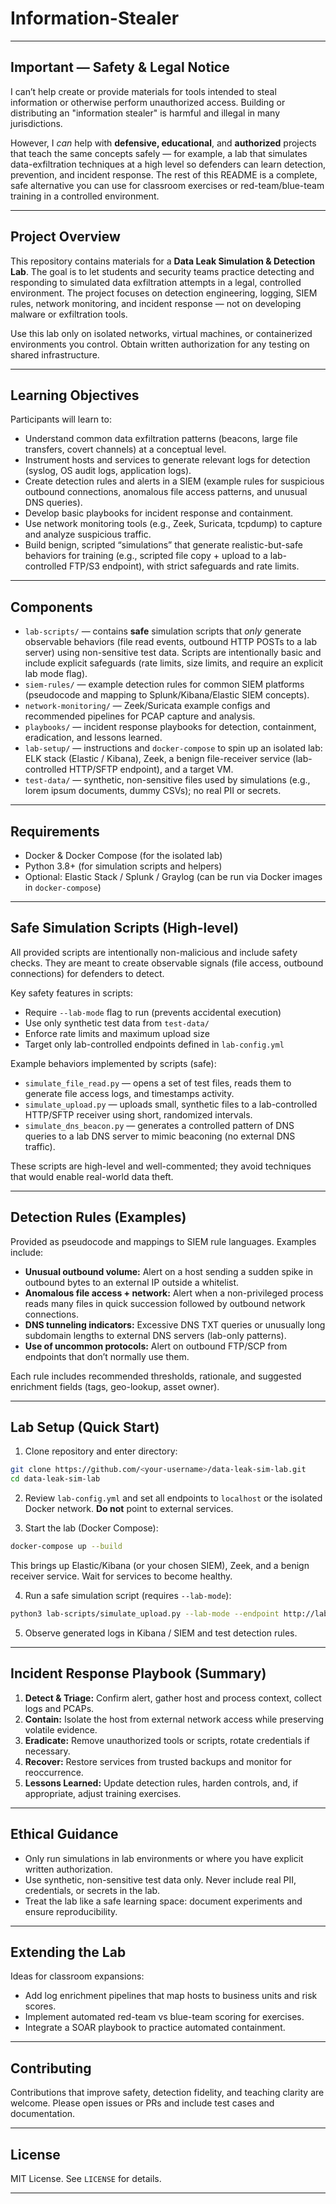 # Information-Stealer

---

## Important — Safety & Legal Notice

I can’t help create or provide materials for tools intended to steal information or otherwise perform unauthorized access. Building or distributing an "information stealer" is harmful and illegal in many jurisdictions.

However, I *can* help with **defensive, educational**, and **authorized** projects that teach the same concepts safely — for example, a lab that simulates data-exfiltration techniques at a high level so defenders can learn detection, prevention, and incident response. The rest of this README is a complete, safe alternative you can use for classroom exercises or red-team/blue-team training in a controlled environment.

---

## Project Overview

This repository contains materials for a **Data Leak Simulation & Detection Lab**. The goal is to let students and security teams practice detecting and responding to simulated data exfiltration attempts in a legal, controlled environment. The project focuses on detection engineering, logging, SIEM rules, network monitoring, and incident response — not on developing malware or exfiltration tools.

Use this lab only on isolated networks, virtual machines, or containerized environments you control. Obtain written authorization for any testing on shared infrastructure.

---

## Learning Objectives

Participants will learn to:

* Understand common data exfiltration patterns (beacons, large file transfers, covert channels) at a conceptual level.
* Instrument hosts and services to generate relevant logs for detection (syslog, OS audit logs, application logs).
* Create detection rules and alerts in a SIEM (example rules for suspicious outbound connections, anomalous file access patterns, and unusual DNS queries).
* Develop basic playbooks for incident response and containment.
* Use network monitoring tools (e.g., Zeek, Suricata, tcpdump) to capture and analyze suspicious traffic.
* Build benign, scripted “simulations” that generate realistic-but-safe behaviors for training (e.g., scripted file copy + upload to a lab-controlled FTP/S3 endpoint), with strict safeguards and rate limits.

---

## Components

* `lab-scripts/` — contains **safe** simulation scripts that *only* generate observable behaviors (file read events, outbound HTTP POSTs to a lab server) using non-sensitive test data. Scripts are intentionally basic and include explicit safeguards (rate limits, size limits, and require an explicit lab mode flag).
* `siem-rules/` — example detection rules for common SIEM platforms (pseudocode and mapping to Splunk/Kibana/Elastic SIEM concepts).
* `network-monitoring/` — Zeek/Suricata example configs and recommended pipelines for PCAP capture and analysis.
* `playbooks/` — incident response playbooks for detection, containment, eradication, and lessons learned.
* `lab-setup/` — instructions and `docker-compose` to spin up an isolated lab: ELK stack (Elastic / Kibana), Zeek, a benign file-receiver service (lab-controlled HTTP/SFTP endpoint), and a target VM.
* `test-data/` — synthetic, non-sensitive files used by simulations (e.g., lorem ipsum documents, dummy CSVs); no real PII or secrets.

---

## Requirements

* Docker & Docker Compose (for the isolated lab)
* Python 3.8+ (for simulation scripts and helpers)
* Optional: Elastic Stack / Splunk / Graylog (can be run via Docker images in `docker-compose`)

---

## Safe Simulation Scripts (High-level)

All provided scripts are intentionally non-malicious and include safety checks. They are meant to create observable signals (file access, outbound connections) for defenders to detect.

Key safety features in scripts:

* Require `--lab-mode` flag to run (prevents accidental execution)
* Use only synthetic test data from `test-data/`
* Enforce rate limits and maximum upload size
* Target only lab-controlled endpoints defined in `lab-config.yml`

Example behaviors implemented by scripts (safe):

* `simulate_file_read.py` — opens a set of test files, reads them to generate file access logs, and timestamps activity.
* `simulate_upload.py` — uploads small, synthetic files to a lab-controlled HTTP/SFTP receiver using short, randomized intervals.
* `simulate_dns_beacon.py` — generates a controlled pattern of DNS queries to a lab DNS server to mimic beaconing (no external DNS traffic).

These scripts are high-level and well-commented; they avoid techniques that would enable real-world data theft.

---

## Detection Rules (Examples)

Provided as pseudocode and mappings to SIEM rule languages. Examples include:

* **Unusual outbound volume:** Alert on a host sending a sudden spike in outbound bytes to an external IP outside a whitelist.
* **Anomalous file access + network:** Alert when a non-privileged process reads many files in quick succession followed by outbound network connections.
* **DNS tunneling indicators:** Excessive DNS TXT queries or unusually long subdomain lengths to external DNS servers (lab-only patterns).
* **Use of uncommon protocols:** Alert on outbound FTP/SCP from endpoints that don’t normally use them.

Each rule includes recommended thresholds, rationale, and suggested enrichment fields (tags, geo-lookup, asset owner).

---

## Lab Setup (Quick Start)

1. Clone repository and enter directory:

```bash
git clone https://github.com/<your-username>/data-leak-sim-lab.git
cd data-leak-sim-lab
```

2. Review `lab-config.yml` and set all endpoints to `localhost` or the isolated Docker network. **Do not** point to external services.

3. Start the lab (Docker Compose):

```bash
docker-compose up --build
```

This brings up Elastic/Kibana (or your chosen SIEM), Zeek, and a benign receiver service. Wait for services to become healthy.

4. Run a safe simulation script (requires `--lab-mode`):

```bash
python3 lab-scripts/simulate_upload.py --lab-mode --endpoint http://lab-receiver:8080 --files test-data/sample1.csv --rate 1
```

5. Observe generated logs in Kibana / SIEM and test detection rules.

---

## Incident Response Playbook (Summary)

1. **Detect & Triage:** Confirm alert, gather host and process context, collect logs and PCAPs.
2. **Contain:** Isolate the host from external network access while preserving volatile evidence.
3. **Eradicate:** Remove unauthorized tools or scripts, rotate credentials if necessary.
4. **Recover:** Restore services from trusted backups and monitor for reoccurrence.
5. **Lessons Learned:** Update detection rules, harden controls, and, if appropriate, adjust training exercises.

---

## Ethical Guidance

* Only run simulations in lab environments or where you have explicit written authorization.
* Use synthetic, non-sensitive test data only. Never include real PII, credentials, or secrets in the lab.
* Treat the lab like a safe learning space: document experiments and ensure reproducibility.

---

## Extending the Lab

Ideas for classroom expansions:

* Add log enrichment pipelines that map hosts to business units and risk scores.
* Implement automated red-team vs blue-team scoring for exercises.
* Integrate a SOAR playbook to practice automated containment.

---

## Contributing

Contributions that improve safety, detection fidelity, and teaching clarity are welcome. Please open issues or PRs and include test cases and documentation.

---

## License

MIT License. See `LICENSE` for details.

---

